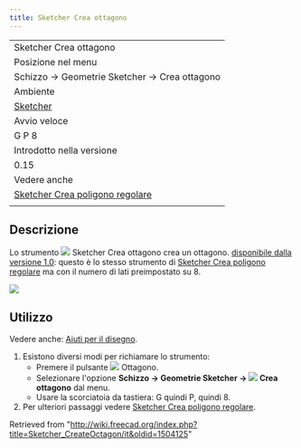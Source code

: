 ```yaml
---
title: Sketcher Crea ottagono
---
```

|  |
| --- |
| Sketcher Crea ottagono |
| Posizione nel menu |
| Schizzo → Geometrie Sketcher → Crea ottagono |
| Ambiente |
| [Sketcher](/Sketcher_Workbench/it "Sketcher Workbench/it") |
| Avvio veloce |
| G P 8 |
| Introdotto nella versione |
| 0.15 |
| Vedere anche |
| [Sketcher Crea poligono regolare](/Sketcher_CreateRegularPolygon/it "Sketcher CreateRegularPolygon/it") |
|  |

## Descrizione

Lo strumento ![](/images/Sketcher_CreateOctagon.svg) Sketcher Crea ottagono crea un ottagono. [disponibile dalla versione 1.0](/Release_notes_1.0/it "Release notes 1.0/it"): questo è lo stesso strumento di [Sketcher Crea poligono regolare](/Sketcher_CreateRegularPolygon/it "Sketcher CreateRegularPolygon/it") ma con il numero di lati preimpostato su 8.

![](/images/SketcherCreateOctagonExample.png)

## Utilizzo

Vedere anche: [Aiuti per il disegno](/Sketcher_Workbench/it#Drawing_aids "Sketcher Workbench/it").

1. Esistono diversi modi per richiamare lo strumento:
   * Premere il pulsante ![](/images/Sketcher_CreateOctagon.svg) Ottagono.
   * Selezionare l'opzione **Schizzo → Geometrie Sketcher → ![](/images/Sketcher_CreateOctagon.svg) Crea ottagono** dal menu.
   * Usare la scorciatoia da tastiera: G quindi P, quindi 8.
2. Per ulteriori passaggi vedere [Sketcher Crea poligono regolare](/Sketcher_CreateRegularPolygon/it#Usage "Sketcher CreateRegularPolygon/it").

Retrieved from "<http://wiki.freecad.org/index.php?title=Sketcher_CreateOctagon/it&oldid=1504125>"